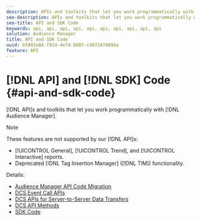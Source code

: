 ```yaml
---
description: APIs and toolkits that let you work programmatically with Audience Manager.
seo-description: APIs and toolkits that let you work programmatically with Audience Manager.
seo-title: API and SDK Code
keywords: api, api, api, api, api, api, api, api, api, api 
solution: Audience Manager
title: API and SDK Code
uuid: bf801e84-f914-4efd-8807-c4972474894a
feature: API
---
```


# [!DNL API] and [!DNL SDK] Code {#api-and-sdk-code}

[!DNL API]s and toolkits that let you work programmatically with [!DNL Audience Manager].

>[!NOTE]
>
>These features are not supported by our [!DNL API]s:
>
>* [!UICONTROL General], [!UICONTROL Trend], and [!UICONTROL Interactive] reports.
>* Deprecated [!DNL Tag Insertion Manager] ([!DNL TIM]) functionality.

Details:

* [Audience Manager API Code Migration](api-swagger-migration.md)
* [DCS Event Call APIs](dcs-intro/dcs-event-calls/dcs-event-calls.md)
* [DCS APIs for Server-to-Server Data Transfers](dcs-intro/dcs-s2s/dcs-s2s.md)
* [DCS API Methods](dcs-intro/dcs-api-reference/dcs-api-methods.md)
* [SDK Code](/help/using/api/aam-sdk.md)

